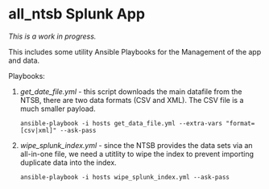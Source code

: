 all_ntsb Splunk App
======

*This is a work in progress.*

This includes some utility Ansible Playbooks for the Management of the app and data.

Playbooks:
1. *get_date_file.yml* - this script downloads the main datafile from the NTSB, there are two data formats (CSV and XML). The CSV file is a much smaller payload.
    ```
    ansible-playbook -i hosts get_data_file.yml --extra-vars "format=[csv|xml]" --ask-pass
    ```
2. *wipe_splunk_index.yml* - since the NTSB provides the data sets via an all-in-one file, we need a utitlity to wipe the index to prevent importing duplicate data into the index.
    ```
    ansible-playbook -i hosts wipe_splunk_index.yml --ask-pass
    ```
